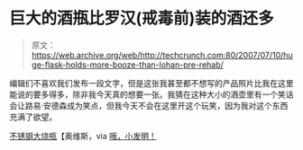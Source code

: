 # 巨大的酒瓶比罗汉(戒毒前)装的酒还多

> 原文：<https://web.archive.org/web/http://techcrunch.com:80/2007/07/10/huge-flask-holds-more-booze-than-lohan-pre-rehab/>

编辑们不喜欢我们发布一段文字，但是这张我甚至都不想写的产品照片比我在这里能说的要多得多，除非我今天真的想要一张。我猜在这种大小的酒壶里有一个笑话会让路易·安德森成为笑点，但我今天不会在这里开这个玩笑，因为我对这个东西充满了欲望。

[不锈钢大烧瓶](https://web.archive.org/web/20170407110614/http://www.orvis.com/store/product_choice.asp?dir_id=1686&Group_ID=13384&cat_id=13308&subcat_id=13309&pf_id=66AY&bhcp=1)【奥维斯，via [哦，小发明！](https://web.archive.org/web/20170407110614/http://www.ohgizmo.com/2007/07/10/make-your-alcoholic-friends-feel-inadequate-with-the-one-gallon-flask/)
